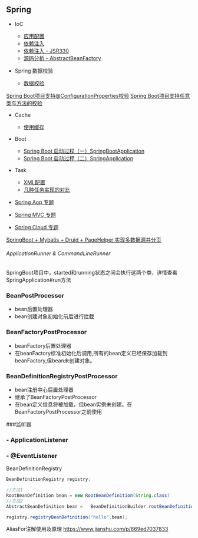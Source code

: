 Spring
-

- IoC
	- [应用配置](ioc/configuration.md) 
	- [依赖注入](ioc/dependency_injection.md)
	- [依赖注入 - JSR330](https://docs.spring.io/spring/docs/5.1.8.RELEASE/spring-framework-reference/core.html#beans-standard-annotations)
    - [源码分析 - AbstractBeanFactory](ioc/AbstractBeanFactory.md)
    
- Spring 数据校验
    - [数据校验](https://docs.spring.io/spring/docs/5.1.8.RELEASE/spring-framework-reference/core.html#validation)

[Spring Boot项目支持@ConfigurationProperties校验](https://docs.spring.io/spring-boot/docs/2.1.6.RELEASE/reference/html/boot-features-external-config.html#boot-features-external-config-validation)
[Spring Boot项目支持任意类与方法的校验](https://docs.spring.io/spring-boot/docs/2.1.6.RELEASE/reference/html/boot-features-validation.html)

- Cache
	- [使用缓存](cache/use.md)

- Boot
    - [Spring Boot 启动过程（一）SpringBootApplication](boot/SpringBootApplication.md)
    - [Spring Boot 启动过程（二）SpringApplication](boot/SpringApplication.md)

- Task
	- [XML配置](task/task_xml.md)
	- [几种任务实现的对比](https://blog.csdn.net/wqh8522/article/details/79224290)

- [Spring Aop 专题](aop/README.md)
- [Spring MVC 专题](web/README.md)
- [Spring Cloud 专题](cloud/README.md)



[SpringBoot + Mybatis + Druid + PageHelper 实现多数据源并分页](https://www.cnblogs.com/xuwujing/p/8964927.html)


###### ApplicationRunner & CommandLineRunner

SpringBoot项目中，started和running状态之间会执行这两个类，详情查看SpringApplication#run方法





### BeanPostProcessor

- bean后置处理器
- bean创建对象初始化前后进行拦截

### BeanFactoryPostProcessor

- beanFactory后置处理器
- 在beanFactory标准初始化后调用,所有的bean定义已经保存加载到beanFactory,但bean未创建对象。

### BeanDefinitionRegistryPostProcessor

- bean注册中心后置处理器
- 继承了BeanFactoryPostProcessor
- 在bean定义信息将被加载，但bean实例未创建。在BeanFactoryPostProcessor之前使用

###监听器

### - ApplicationListener

### - @EventListener

BeanDefinitionRegistry

```java
BeanDefinitionRegistry registry;

//方法1
RootBeanDefinition bean = new RootBeanDefinition(String.class)
//方法2
AbstractBeanDefinition bean = 	BeanDefinitionBuilder.rootBeanDefinition(String.class).getBeanDefinition();

registry.registryBeanDefinition("hello",bean);
```

AliasFor注解使用及原理
https://www.jianshu.com/p/869ed7037833
